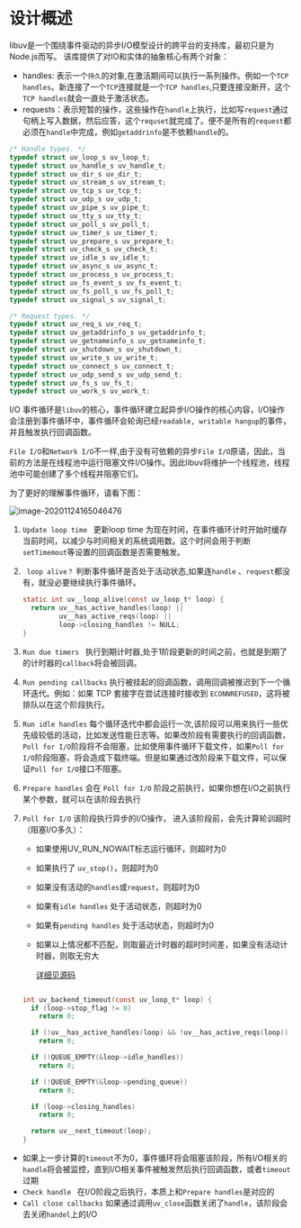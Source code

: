 # 设计概述

libuv是一个围绕事件驱动的异步I/O模型设计的跨平台的支持库，最初只是为Node.js而写。 该库提供了对IO和实体的抽象核心有两个对象：

* handles:  表示一个`持久`的对象,在激活期间可以执行一系列操作。例如一个`TCP handles`。新连接了一个`TCP`连接就是一个`TCP handles`,只要连接没断开，这个`TCP handles`就会一直处于激活状态。
* requests：表示短暂的操作，这些操作在`handle`上执行，比如写`request`通过句柄上写入数据，然后应答，这个`requset`就完成了。便不是所有的`request`都必须在`handle`中完成，例如`getaddrinfo`是不依赖`handle`的。

```c
/* Handle types. */
typedef struct uv_loop_s uv_loop_t;
typedef struct uv_handle_s uv_handle_t;
typedef struct uv_dir_s uv_dir_t;
typedef struct uv_stream_s uv_stream_t;
typedef struct uv_tcp_s uv_tcp_t;
typedef struct uv_udp_s uv_udp_t;
typedef struct uv_pipe_s uv_pipe_t;
typedef struct uv_tty_s uv_tty_t;
typedef struct uv_poll_s uv_poll_t;
typedef struct uv_timer_s uv_timer_t;
typedef struct uv_prepare_s uv_prepare_t;
typedef struct uv_check_s uv_check_t;
typedef struct uv_idle_s uv_idle_t;
typedef struct uv_async_s uv_async_t;
typedef struct uv_process_s uv_process_t;
typedef struct uv_fs_event_s uv_fs_event_t;
typedef struct uv_fs_poll_s uv_fs_poll_t;
typedef struct uv_signal_s uv_signal_t;

/* Request types. */
typedef struct uv_req_s uv_req_t;
typedef struct uv_getaddrinfo_s uv_getaddrinfo_t;
typedef struct uv_getnameinfo_s uv_getnameinfo_t;
typedef struct uv_shutdown_s uv_shutdown_t;
typedef struct uv_write_s uv_write_t;
typedef struct uv_connect_s uv_connect_t;
typedef struct uv_udp_send_s uv_udp_send_t;
typedef struct uv_fs_s uv_fs_t;
typedef struct uv_work_s uv_work_t;
```

I/O 事件循环是`libuv`的核心，事件循环建立起异步I/O操作的核心内容，I/O操作会注册到事件循环中，事件循环会轮询已经`readable, writable hangup`的事件，并且触发执行回调函数。

`File I/O`和`Network I/O`不一样,由于没有可依赖的异步`File I/O`原语，因此，当前的方法是在线程池中运行阻塞文件I/O操作。因此libuv将维护一个线程池，线程池中可能创建了多个线程并阻塞它们。

为了更好的理解事件循环，请看下图：

![image-20201124165046476](https://raw.githubusercontent.com/lvgithub/bos/master/uPic/image-20201124165046476.png)

1. `Update loop time `  更新loop time 为现在时间，在事件循环计时开始时缓存当前时间，以减少与时间相关的系统调用数。这个时间会用于判断`setTimemout`等设置的回调函数是否需要触发。

2. ` loop alive？`  判断事件循环是否处于活动状态,如果连`handle` 、`request`都没有，就没必要继续执行事件循环。

    ```c
    static int uv__loop_alive(const uv_loop_t* loop) {
      return uv__has_active_handles(loop) ||
             uv__has_active_reqs(loop) ||
             loop->closing_handles != NULL;
    }
    ```

3. `Run due timers `  执行到期计时器,处于1阶段更新的时间之前，也就是到期了的计时器的`callback`将会被回调。

4. `Run pending callbacks`  执行被挂起的回调函数，调用回调被推迟到下一个循环迭代。例如：如果 TCP 套接字在尝试连接时接收到 `ECONNREFUSED`，这将被排队以在这个阶段执行。

5. `Run idle handles`    每个循环迭代中都会运行一次,该阶段可以用来执行一些优先级较低的活动，比如发送性能日志等。如果改阶段有需要执行的回调函数，`Poll for I/O`阶段将不会阻塞，比如使用事件循环下载文件，如果`Poll for I/O`阶段阻塞，将会造成下载终端。但是如果通过改阶段来下载文件，可以保证`Poll for I/O`接口不阻塞。

6. `Prepare handles`  会在 `Poll for I/O`  阶段之前执行，如果你想在I/O之前执行某个参数，就可以在该阶段去执行

7. `Poll for I/O`  该阶段执行异步的I/O操作， 进入该阶段前，会先计算轮训超时（阻塞I/O多久）：

    * 如果使用UV_RUN_NOWAIT标志运行循环，则超时为0
    * 如果执行了 `uv_stop()`，则超时为0
    * 如果没有活动的`handles`或`request`，则超时为0
    * 如果有`idle handles` 处于活动状态，则超时为0
    * 如果有`pending handles` 处于活动状态，则超时为0
    * 如果以上情况都不匹配，则取最近计时器的超时时间差，如果没有活动计时器，则取无穷大

       [详细见源码](https://github.com/libuv/libuv/blob/9c6cec803aad3564376cc598d6f7dafdcc26c0f9/src/unix/core.c#L333)

    ```c
    
    int uv_backend_timeout(const uv_loop_t* loop) {
      if (loop->stop_flag != 0)
        return 0;
    
      if (!uv__has_active_handles(loop) && !uv__has_active_reqs(loop))
        return 0;
    
      if (!QUEUE_EMPTY(&loop->idle_handles))
        return 0;
    
      if (!QUEUE_EMPTY(&loop->pending_queue))
        return 0;
    
      if (loop->closing_handles)
        return 0;
    
      return uv__next_timeout(loop);
    }
    ```

* 如果上一步计算的`timeout`不为0，事件循环将会阻塞该阶段，所有I/O相关的`handle`将会被监控，直到I/O相关事件被触发然后执行回调函数，或者`timeout`过期
* `Check handle `  在I/O阶段之后执行，本质上和`Prepare handles`是对应的
* `Call close callbacks` 如果通过调用`uv_close`函数关闭了`handle`，该阶段会去关闭`handel`上的I/O











